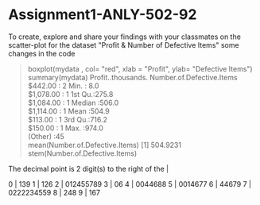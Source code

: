 # Assignment1-ANLY-502-92
To create, explore and share your findings with your classmates on the scatter-plot for the dataset "Profit &amp; Number of Defective Items" 
some changes in the code
> boxplot(mydata , col= "red", xlab = "Profit", ylab= "Defective Items")
summary(mydata)
  Profit..thousands. Number.of.Defective.Items
 $442.00   : 2       Min.   :  8.0            
 $1,078.00 : 1       1st Qu.:275.8            
 $1,084.00 : 1       Median :506.0            
 $1,114.00 : 1       Mean   :504.9            
 $113.00   : 1       3rd Qu.:716.2            
 $150.00   : 1       Max.   :974.0            
 (Other)   :45                  
 mean(Number.of.Defective.Items)
[1] 504.9231
stem(Number.of.Defective.Items)

  The decimal point is 2 digit(s) to the right of the |

  0 | 139
  1 | 126
  2 | 012455789
  3 | 06
  4 | 0044688
  5 | 0014677
  6 | 44679
  7 | 0222234559
  8 | 248
  9 | 167
